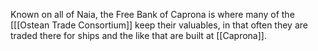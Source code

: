 Known on all of Naia, the Free Bank of Caprona is where many of the [[[Ostean Trade Consortium]] keep their valuables, in that often they are traded there for ships and the like that are built at [[Caprona]].